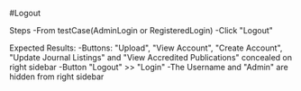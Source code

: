 #Logout

Steps
-From testCase(AdminLogin or RegisteredLogin)
-Click "Logout"

Expected Results:
-Buttons: "Upload", "View Account", "Create Account", "Update Journal Listings" and "View Accredited Publications" concealed on right sidebar
-Button "Logout" >> "Login"
-The Username and "Admin" are hidden from right sidebar